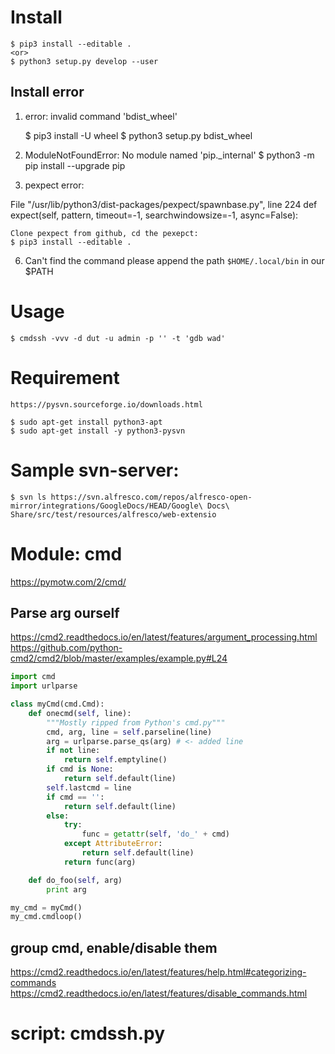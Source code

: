 # Install

    $ pip3 install --editable .
    <or>
    $ python3 setup.py develop --user

## Install error

1. error: invalid command 'bdist_wheel'

    $ pip3 install -U wheel
    $ python3 setup.py bdist_wheel

2. ModuleNotFoundError: No module named 'pip._internal'
    $ python3 -m pip install --upgrade pip

4. pexpect error:

  File "/usr/lib/python3/dist-packages/pexpect/spawnbase.py", line 224
    def expect(self, pattern, timeout=-1, searchwindowsize=-1, async=False):

    Clone pexpect from github, cd the pexepct:
    $ pip3 install --editable .

6. Can't find the command
    please append the path `$HOME/.local/bin` in our $PATH

# Usage

    $ cmdssh -vvv -d dut -u admin -p '' -t 'gdb wad'

# Requirement

	https://pysvn.sourceforge.io/downloads.html

	$ sudo apt-get install python3-apt
	$ sudo apt-get install -y python3-pysvn

# Sample svn-server:

	$ svn ls https://svn.alfresco.com/repos/alfresco-open-mirror/integrations/GoogleDocs/HEAD/Google\ Docs\ Share/src/test/resources/alfresco/web-extensio

# Module: cmd

https://pymotw.com/2/cmd/

## Parse arg ourself

https://cmd2.readthedocs.io/en/latest/features/argument_processing.html
https://github.com/python-cmd2/cmd2/blob/master/examples/example.py#L24

```python
import cmd
import urlparse

class myCmd(cmd.Cmd):
    def onecmd(self, line):
        """Mostly ripped from Python's cmd.py"""
        cmd, arg, line = self.parseline(line)
        arg = urlparse.parse_qs(arg) # <- added line
        if not line:
            return self.emptyline()
        if cmd is None:
            return self.default(line)
        self.lastcmd = line
        if cmd == '':
            return self.default(line)
        else:
            try:
                func = getattr(self, 'do_' + cmd)
            except AttributeError:
                return self.default(line)
            return func(arg)

    def do_foo(self, arg)
        print arg

my_cmd = myCmd()
my_cmd.cmdloop()
```

## group cmd, enable/disable them

https://cmd2.readthedocs.io/en/latest/features/help.html#categorizing-commands
https://cmd2.readthedocs.io/en/latest/features/disable_commands.html

# script: cmdssh.py


